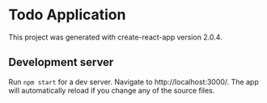 # Todo Application

This project was generated with create-react-app version 2.0.4.

## Development server

Run `npm start` for a dev server. Navigate to http://localhost:3000/. The app will automatically reload if you change any of the source files.
